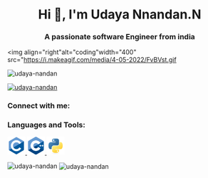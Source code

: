 <h1 align="center">Hi 👋, I'm Udaya Nnandan.N</h1>
<h3 align="center">A passionate software Engineer from india</h3>

<img align="right"alt="coding"width="400" src="https://i.makeagif.com/media/4-05-2022/FvBVst.gif

<p align="left"> <img src="https://komarev.com/ghpvc/?username=udaya-nandan&label=Profile%20views&color=0e75b6&style=flat" alt="udaya-nandan" /> </p>

<p align="left"> <a href="https://github.com/ryo-ma/github-profile-trophy"><img src="https://github-profile-trophy.vercel.app/?username=udaya-nandan" alt="udaya-nandan" /></a> </p>

<h3 align="left">Connect with me:</h3>
<p align="left">
</p>

<h3 align="left">Languages and Tools:</h3>
<p align="left"> <a href="https://www.cprogramming.com/" target="_blank" rel="noreferrer"> <img src="https://raw.githubusercontent.com/devicons/devicon/master/icons/c/c-original.svg" alt="c" width="40" height="40"/> </a> <a href="https://www.w3schools.com/cpp/" target="_blank" rel="noreferrer"> <img src="https://raw.githubusercontent.com/devicons/devicon/master/icons/cplusplus/cplusplus-original.svg" alt="cplusplus" width="40" height="40"/> </a> <a href="https://www.python.org" target="_blank" rel="noreferrer"> <img src="https://raw.githubusercontent.com/devicons/devicon/master/icons/python/python-original.svg" alt="python" width="40" height="40"/> </a> </p>

<p><img align="left" src="https://github-readme-stats.vercel.app/api/top-langs?username=udaya-nandan&show_icons=true&locale=en&layout=compact" alt="udaya-nandan" /></p>

<p>&nbsp;<img align="center" src="https://github-readme-stats.vercel.app/api?username=udaya-nandan&show_icons=true&locale=en" alt="udaya-nandan" /></p>

